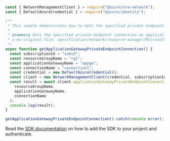 ```javascript
const { NetworkManagementClient } = require("@azure/arm-network");
const { DefaultAzureCredential } = require("@azure/identity");

/**
 * This sample demonstrates how to Gets the specified private endpoint connection on application gateway.
 *
 * @summary Gets the specified private endpoint connection on application gateway.
 * x-ms-original-file: specification/network/resource-manager/Microsoft.Network/stable/2021-08-01/examples/ApplicationGatewayPrivateEndpointConnectionGet.json
 */
async function getApplicationGatewayPrivateEndpointConnection() {
  const subscriptionId = "subid";
  const resourceGroupName = "rg1";
  const applicationGatewayName = "appgw";
  const connectionName = "connection1";
  const credential = new DefaultAzureCredential();
  const client = new NetworkManagementClient(credential, subscriptionId);
  const result = await client.applicationGatewayPrivateEndpointConnections.get(
    resourceGroupName,
    applicationGatewayName,
    connectionName
  );
  console.log(result);
}

getApplicationGatewayPrivateEndpointConnection().catch(console.error);
```

Read the [SDK documentation](https://github.com/Azure/azure-sdk-for-js/blob/%40azure%2Farm-network_28.0.0/sdk/network/arm-network/README.md) on how to add the SDK to your project and authenticate.
